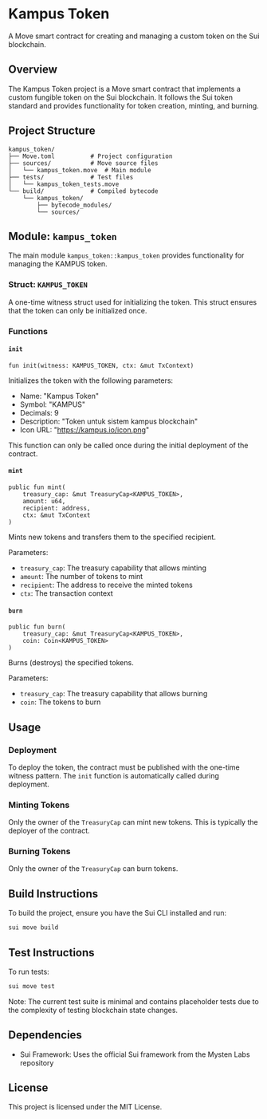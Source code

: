 # Kampus Token

A Move smart contract for creating and managing a custom token on the Sui blockchain.

## Overview

The Kampus Token project is a Move smart contract that implements a custom fungible token on the Sui blockchain. It follows the Sui token standard and provides functionality for token creation, minting, and burning.

## Project Structure

```
kampus_token/
├── Move.toml          # Project configuration
├── sources/           # Move source files
│   └── kampus_token.move  # Main module
├── tests/             # Test files
│   └── kampus_token_tests.move
└── build/             # Compiled bytecode
    └── kampus_token/
        ├── bytecode_modules/
        └── sources/
```

## Module: `kampus_token`

The main module `kampus_token::kampus_token` provides functionality for managing the KAMPUS token.

### Struct: `KAMPUS_TOKEN`

A one-time witness struct used for initializing the token. This struct ensures that the token can only be initialized once.

### Functions

#### `init`
```move
fun init(witness: KAMPUS_TOKEN, ctx: &mut TxContext)
```

Initializes the token with the following parameters:
- Name: "Kampus Token"
- Symbol: "KAMPUS"
- Decimals: 9
- Description: "Token untuk sistem kampus blockchain"
- Icon URL: "https://kampus.io/icon.png"

This function can only be called once during the initial deployment of the contract.

#### `mint`
```move
public fun mint(
    treasury_cap: &mut TreasuryCap<KAMPUS_TOKEN>,
    amount: u64,
    recipient: address,
    ctx: &mut TxContext
)
```

Mints new tokens and transfers them to the specified recipient.

Parameters:
- `treasury_cap`: The treasury capability that allows minting
- `amount`: The number of tokens to mint
- `recipient`: The address to receive the minted tokens
- `ctx`: The transaction context

#### `burn`
```move
public fun burn(
    treasury_cap: &mut TreasuryCap<KAMPUS_TOKEN>,
    coin: Coin<KAMPUS_TOKEN>
)
```

Burns (destroys) the specified tokens.

Parameters:
- `treasury_cap`: The treasury capability that allows burning
- `coin`: The tokens to burn

## Usage

### Deployment

To deploy the token, the contract must be published with the one-time witness pattern. The `init` function is automatically called during deployment.

### Minting Tokens

Only the owner of the `TreasuryCap` can mint new tokens. This is typically the deployer of the contract.

### Burning Tokens

Only the owner of the `TreasuryCap` can burn tokens.

## Build Instructions

To build the project, ensure you have the Sui CLI installed and run:

```bash
sui move build
```

## Test Instructions

To run tests:

```bash
sui move test
```

Note: The current test suite is minimal and contains placeholder tests due to the complexity of testing blockchain state changes.

## Dependencies

- Sui Framework: Uses the official Sui framework from the Mysten Labs repository

## License

This project is licensed under the MIT License.
